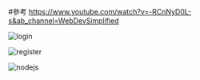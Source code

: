 #參考 https://www.youtube.com/watch?v=-RCnNyD0L-s&ab_channel=WebDevSimplified

![login](https://user-images.githubusercontent.com/99935414/211194240-9407a8aa-bb66-47a7-bb5a-5625b784ef2c.png)

![register](https://user-images.githubusercontent.com/99935414/211194272-105725e6-89c9-46f0-8932-0063e2c653b8.png)

![nodejs](https://user-images.githubusercontent.com/99935414/211194467-37133e1e-f726-4ce9-a6b0-23877bf16c83.png)
